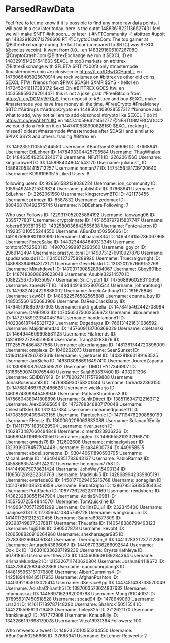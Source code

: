 # ParsedRawData
Feel free to let me know if it is possible to find any more raw data points. I will post in a csv later today. here is the outpt
1488361822113652743
i feel we will make $NFT #nft soon... or later ;) #NFTCommunity =) #bittrex #upbit
en
1483291626713796608
RT @CryptoCrashCom: The top gainer at @BittrexExchange during the last hour (compared to $BTC) was $EXCL (@exclusivecoin). It went from 0.0…
en
1483291606107267080
@CryptoCrashCom @BittrexExchange we run it $EXCL :D
en
1483291514281541633
$EXCL in top3 markets on #bittrex @BittrexExchange with $FLETA $FIT #300fit only #masternode #masternodes coin #exclusivecoin https://t.co/DBwGCHqmLL
en
1476066405925670914
we rock volumes on #bittrex vs other old coins, $EXCL FTW! friends from $PIVX $DASH $XMR $SYS - hello!
en
1472452416117383172
$excl ON #BITTREX GOES ftw!
en
1453589593262014471
this is not a joke, grab #FreeBitcoin from https://t.co/DGMVj5FCpS, then deposit to #Bittrex and buy $EXCL make #masternode you have free money all the time. #FreeCrypto #FreeMoney $BTC #Airdrops #AirdropCrypto
en
1448502408028557312
#binance asks what to add, why not tell em to add oldschool #crypto like $EXCL ? do it! https://t.co/ewAhN1YJlQ
en
1447410596421451777
@NESTORMERCADOC2 we could do a fork on it
en
1447410538900828160
$EXCL rocking it, missed? oldest #masternode #masternodes after $DASH and similar to $PIVX $SYS and others. trading #Bittrex
en
 
ID: 1492351010555244550
Username: ABunDan50256666
ID: 37668941
Username: EdLehner
ID: 1478493304425795584
Username: ThugWhales
ID: 1484635492503240719
Username: NFuT11
ID: 2262061560
Username: kingscrownBTC
ID: 1458984049041543170
Username: juliahost_
ID: 1486920534415712257
Username: hontan77
ID: 1474456481739120640
Username: KD961963515
Liked Users: 8
 
following users
ID: 926661582138036224
Username: ion_community
ID: 1059549245215309824
Username: publish0x
ID: 37668941
Username: EdLehner
ID: 2262061560
Username: kingscrownBTC
ID: 421173455
Username: primozn
ID: 6587832
Username: zedomax
ID: 880468178492575745
Username: NODEshare
Following: 7
 
Who user Follows
ID: 1229317052025864192
Username: taowang06
ID: 3395777837
Username: cryptoinnate
ID: 1451658797915807747
Username: robertr63938135
ID: 1492580036842565638
Username: FentonJeron
ID: 1492351010555244550
Username: ABunDan50256666
ID: 1491875968801193990
Username: talhaarain834
ID: 1465016155786067968
Username: ForceSalsa
ID: 1443234484640313345
Username: tomtom57525631
ID: 1490703999972290560
Username: goylor
ID: 2969142494
Username: prastyo_toni
ID: 1490731276910927878
Username: spudsandsuds1
ID: 1134501273758289920
Username: Truecraigwright
ID: 1486883949943173121
Username: GeyikHakki
ID: 1318201257669152768
Username: Minahdove1
ID: 1470371908528984067
Username: Gboy801bc
ID: 1487483808689623048
Username: Anubis32214570
ID: 1088225670516350977
Username: Sr_Crypto1
ID: 1475689960263110658
Username: zanexNFT
ID: 1484449194228076544
Username: johnrantung1
ID: 1479827424229888002
Username: ArceloAnthony1
ID: 191678846
Username: skw601
ID: 1480822576582565888
Username: ecanna_buy
ID: 1485055601650683906
Username: DaRealCrackBaby
ID: 1479451915859767303
Username: irakli_gabelia
ID: 1478415462442708994
Username: DME1903
ID: 1470565375062556673
Username: abouamnerh
ID: 1472758992334045184
Username: handdiamond1
ID: 1402386187445321729
Username: Dogedayzz
ID: 766131421631086592
Username: Majidmehrdad
ID: 1457609113706369029
Username: coletanski
ID: 1464944609608581123
Username: Filafriends
ID: 1481919227288518659
Username: Trang24283976
ID: 1111255754864877568
Username: alexerlanggaa
ID: 1481381744720896009
Username: omplexa
ID: 1046262073
Username: SeanSunset
ID: 1419014992867823619
Username: v_pietrusel
ID: 1443281860189163525
Username: JanSicho
ID: 1463030886916497410
Username: JouredZapanta
ID: 1398900876748595202
Username: TIMOTHY17346907
ID: 1318655907400765440
Username: Salah80837400
ID: 403201306
Username: SDIDDY919
ID: 1478002741175799808
Username: JonasRosendahl3
ID: 1476985930758201344
Username: farhad32363150
ID: 1476804697629466626
Username: wiekkarjo
ID: 1460874309845458946
Username: PathanKhuddoos3
ID: 1475660438041808896
Username: SunlitDirect
ID: 1385116947122163712
Username: Alex06695654
ID: 1473788848807170048
Username: Celestial1356
ID: 1312347384
Username: mohamedgouse111
ID: 1470835694096433155
Username: Parotechnic
ID: 1471194762908680199
Username: EHostz
ID: 1360060206063833088
Username: SolananftEmily
ID: 1141177511835029504
Username: river_serch
ID: 1462873487660494848
Username: clmentD23936236
ID: 1466804611969581056
Username: jogteu
ID: 1466655219232968710
Username: qwads78
ID: 312692608
Username: michaelgvisser
ID: 1323919078457704448
Username: Elisa34600734
ID: 449958515
Username: abdel_someone
ID: 930440611890593795
Username: MicahLuethje
ID: 1464046851783643137
Username: PabloRamaz
ID: 1455868357459124232
Username: hetengcan7758
ID: 1441449875078631424
Username: JohnWay15400134
ID: 1108561269282336768
Username: Madeluki5
ID: 1428689942339805191
Username: everfede82
ID: 1458177029405216768
Username: sonagiian
ID: 1451079161385209858
Username: BarbaCripto
ID: 1386795153835364354
Username: PuttRacho
ID: 1087736276223111169
Username: rendybenz
ID: 1438232830551547904
Username: AditiaSN0981
ID: 1455750725548445701
Username: TomQuickline
ID: 1449684705712951299
Username: CollinsEUju1
ID: 232345400
Username: juanjose313
ID: 1273566410845769728
Username: wangkuuuun
ID: 1414017261212520456
Username: Sandra69877309
ID: 993987498073378817
Username: TheJefita
ID: 1140548386799493123
Username: tujj5168
ID: 390507878
Username: kevobt
ID: 1206508820916264960
Username: shekharsagar985
ID: 737833926694051841
Username: Therrington_S
ID: 1441328321237712898
Username: Anuradh43896067
ID: 1440670336266092544
Username: Ook_0k
ID: 1363010336287199236
Username: CrystalKathleya
ID: 66791865
Username: thewiz73
ID: 1445606608189284364
Username: KrishanMunday2
ID: 1215326711740620804
Username: Joshua84118672
ID: 1443789425834532866
Username: quoccuongdang3
ID: 1448155963161079808
Username: AlbertCummins4
ID: 1425189448485117953
Username: AfghanPoshton
ID: 1440392195803025414
Username: dServiceApp
ID: 1447451438733570049
Username: AdishaChiranth5
ID: 1387003573024837632
Username: infamouskaz
ID: 1445697162982006788
Username: Mong78104097
ID: 878955317450518528
Username: sbcad94
ID: 1478649060
Username: Lrrs24
ID: 1416117189787148290
Username: Shahrok15051554
ID: 1442215595613716483
Username: finley825
ID: 2712621170
Username: franklineug2
ID: 767772908
Username: KnaubBilly
ID: 1343266197698179078
Username: Vitco19931364
Followers: 100
 
Who retweets a tweet
ID: 1492351010555244550
Username: ABunDan50256666
ID: 37668941
Username: EdLehner
Retweets: 2

